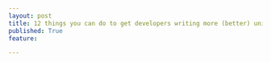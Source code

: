 ```yaml
---
layout: post
title: 12 things you can do to get developers writing more (better) unit tests
published: True
feature: 

---
```



